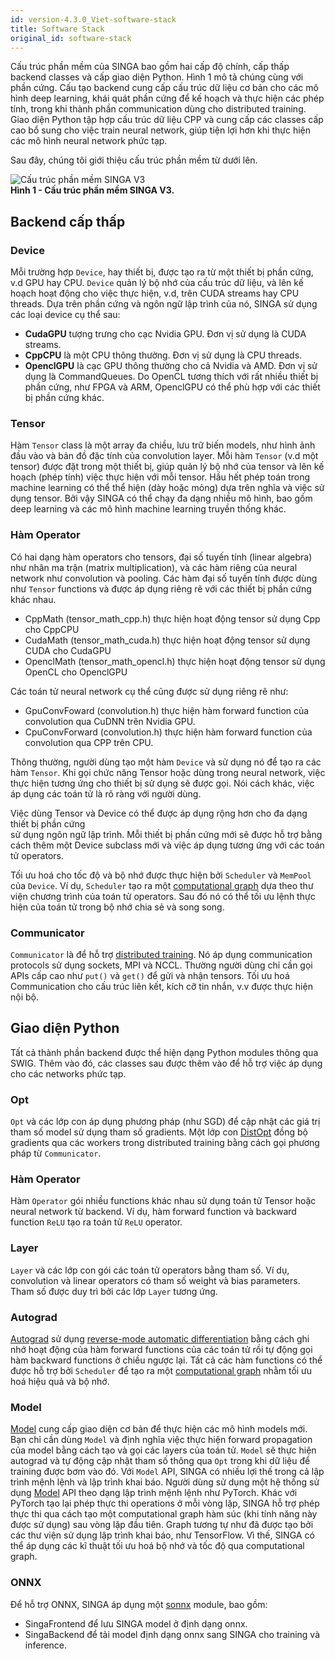 ```yaml
---
id: version-4.3.0_Viet-software-stack
title: Software Stack
original_id: software-stack
---
```


<!--- Licensed to the Apache Software Foundation (ASF) under one or more contributor license agreements.  See the NOTICE file distributed with this work for additional information regarding copyright ownership.  The ASF licenses this file to you under the Apache License, Version 2.0 (the "License"); you may not use this file except in compliance with the License.  You may obtain a copy of the License at http://www.apache.org/licenses/LICENSE-2.0 Unless required by applicable law or agreed to in writing, software distributed under the License is distributed on an "AS IS" BASIS, WITHOUT WARRANTIES OR CONDITIONS OF ANY KIND, either express or implied.  See the License for the specific language governing permissions and limitations under the License.  -->

Cấu trúc phần mềm của SINGA bao gồm hai cấp độ chính, cấp thấp backend classes
và cấp giao diện Python. Hình 1 mô tả chúng cùng với phần cứng. Cấu tạo backend
cung cấp cấu trúc dữ liệu cơ bản cho các mô hình deep learning, khái quát phần
cứng để kế hoạch và thực hiện các phép tính, trong khi thành phần communication
dùng cho distributed training. Giao diện Python tập hợp cấu trúc dữ liệu CPP và
cung cấp các classes cấp cao bổ sung cho việc train neural network, giúp tiện
lợi hơn khi thực hiện các mô hình neural network phức tạp.

Sau đây, chúng tôi giới thiệu cấu trúc phần mềm từ dưới lên.

![Cấu trúc phần mềm SINGA V3](assets/singav3.1-sw.png) <br/> **Hình 1 - Cấu trúc
phần mềm SINGA V3.**

## Backend cấp thấp

### Device

Mỗi trường hợp `Device`, hay thiết bị, được tạo ra từ một thiết bị phần cứng,
v.d GPU hay CPU. `Device` quản lý bộ nhớ của cấu trúc dữ liệu, và lên kế hoạch
hoạt động cho việc thực hiện, v.d, trên CUDA streams hay CPU threads. Dựa trên
phần cứng và ngôn ngữ lập trình của nó, SINGA sử dụng các loại device cụ thể
sau:

- **CudaGPU** tượng trưng cho cạc Nvidia GPU. Đơn vị sử dụng là CUDA streams.
- **CppCPU** là một CPU thông thường. Đơn vị sử dụng là CPU threads.
- **OpenclGPU** là cạc GPU thông thường cho cả Nvidia và AMD. Đơn vị sử dụng là
  CommandQueues. Do OpenCL tương thích với rất nhiều thiết bị phần cứng, như
  FPGA và ARM, OpenclGPU có thể phù hợp với các thiết bị phần cứng khác.

### Tensor

Hàm `Tensor` class là một array đa chiều, lưu trữ biến models, như hình ảnh đầu
vào và bản đồ đặc tính của convolution layer. Mỗi hàm `Tensor` (v.d một tensor)
được đặt trong một thiết bị, giúp quản lý bộ nhớ của tensor và lên kế hoạch
(phép tính) việc thực hiện với mỗi tensor. Hầu hết phép toán trong machine
learning có thể thể hiện (dày hoặc mỏng) dựa trên nghĩa và việc sử dụng tensor.
Bởi vậy SINGA có thể chạy đa dạng nhiều mô hình, bao gồm deep learning và các mô
hình machine learning truyền thống khác.

### Hàm Operator

Có hai dạng hàm operators cho tensors, đại số tuyến tính (linear algebra) như
nhân ma trận (matrix multiplication), và các hàm riêng của neural network như
convolution và pooling. Các hàm đại số tuyến tính được dùng như `Tensor`
functions và được áp dụng riêng rẽ với các thiết bị phần cứng khác nhau.

- CppMath (tensor_math_cpp.h) thực hiện hoạt động tensor sử dụng Cpp cho CppCPU
- CudaMath (tensor_math_cuda.h) thực hiện hoạt động tensor sử dụng CUDA cho
  CudaGPU
- OpenclMath (tensor_math_opencl.h) thực hiện hoạt động tensor sử dụng OpenCL
  cho OpenclGPU

Các toán tử neural network cụ thể cũng được sử dụng riêng rẽ như:

- GpuConvFoward (convolution.h) thực hiện hàm forward function của convolution
  qua CuDNN trên Nvidia GPU.
- CpuConvForward (convolution.h) thực hiện hàm forward function của convolution
  qua CPP trên CPU.

Thông thường, người dùng tạo một hàm `Device` và sử dụng nó để tạo ra các hàm
`Tensor`. Khi gọi chức năng Tensor hoặc dùng trong neural network, việc thực
hiện tương ứng cho thiết bị sử dụng sẽ được gọi. Nói cách khác, việc áp dụng các
toán tử là rõ ràng với người dùng.

Việc dùng Tensor và Device có thể được áp dụng rộng hơn cho đa dạng thiết bị
phần cứng  
sử dụng ngôn ngữ lập trình. Mỗi thiết bị phần cứng mới sẽ được hỗ trợ bằng cách
thêm một Device subclass mới và việc áp dụng tương ứng với các toán tử
operators.

Tối ưu hoá cho tốc độ và bộ nhớ được thực hiện bởi `Scheduler` và `MemPool` của
`Device`. Ví dụ, `Scheduler` tạo ra một [computational graph](./graph) dựa theo
thư viện chương trình của toán tử operators. Sau đó nó có thể tối ưu lệnh thực
hiện của toán tử trong bộ nhớ chia sẻ và song song.

### Communicator

`Communicator` là để hỗ trợ [distributed training](./dist-train). Nó áp dụng
communication protocols sử dụng sockets, MPI và NCCL. Thường người dùng chỉ cần
gọi APIs cấp cao như `put()` và `get()` để gửi và nhận tensors. Tối ưu hoá
Communication cho cấu trúc liên kết, kích cỡ tin nhắn, v.v được thực hiện nội
bộ.

## Giao diện Python

Tất cả thành phần backend được thể hiện dạng Python modules thông qua SWIG. Thêm
vào đó, các classes sau được thêm vào để hỗ trợ việc áp dụng cho các networks
phức tạp.

### Opt

`Opt` và các lớp con áp dụng phương pháp (như SGD) để cập nhật các giá trị tham
số model sử dụng tham số gradients. Một lớp con [DistOpt](./dist-train) đồng bộ
gradients qua các workers trong distributed training bằng cách gọi phương pháp
từ `Communicator`.

### Hàm Operator

Hàm `Operator` gói nhiều functions khác nhau sử dụng toán tử Tensor hoặc neural
network từ backend. Ví dụ, hàm forward function và backward function `ReLU` tạo
ra toán tử `ReLU` operator.

### Layer

`Layer` và các lớp con gói các toán tử operators bằng tham số. Ví dụ,
convolution và linear operators có tham số weight và bias parameters. Tham số
được duy trì bởi các lớp `Layer` tương ứng.

### Autograd

[Autograd](./autograd) sử dụng
[reverse-mode automatic differentiation](https://rufflewind.com/2016-12-30/reverse-mode-automatic-differentiation)
bằng cách ghi nhớ hoạt động của hàm forward functions của các toán tử rồi tự
động gọi hàm backward functions ở chiều ngược lại. Tất cả các hàm functions có
thể được hỗ trợ bởi `Scheduler` để tạo ra một [computational graph](./graph)
nhằm tối ưu hoá hiệu quả và bộ nhớ.

### Model

[Model](./graph) cung cấp giao diện cơ bản để thực hiện các mô hình models mới.
Bạn chỉ cần dùng `Model` và định nghĩa việc thực hiện forward propagation của
model bằng cách tạo và gọi các layers của toán tử. `Model` sẽ thực hiện autograd
và tự động cập nhật tham số thông qua `Opt` trong khi dữ liệu để training được
bơm vào đó. Với `Model` API, SINGA có nhiều lợi thế trong cả lập trình mệnh lệnh
và lập trình khai báo. Người dùng sử dụng một hệ thống sử dụng [Model](./graph)
API theo dạng lập trình mệnh lệnh như PyTorch. Khác với PyTorch tạo lại phép
thực thi operations ở mỗi vòng lặp, SINGA hỗ trợ phép thực thi qua cách tạo một
computational graph hàm súc (khi tính năng này được sử dụng) sau vòng lặp đầu
tiên. Graph tương tự như đã được tạo bởi các thư viện sử dụng lập trình khai
báo, như TensorFlow. Vì thế, SINGA có thể áp dụng các kĩ thuật tối ưu hoá bộ nhớ
và tốc độ qua computational graph.

### ONNX

Để hỗ trợ ONNX, SINGA áp dụng một [sonnx](./onnx) module, bao gồm:

- SingaFrontend để lưu SINGA model ở định dạng onnx.
- SingaBackend để tải model định dạng onnx sang SINGA cho training và inference.

